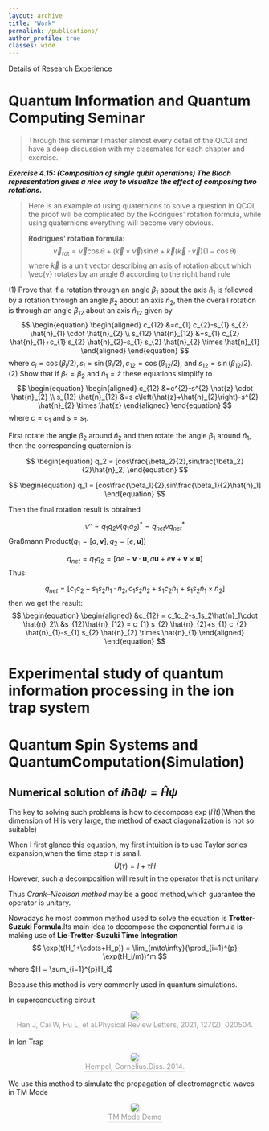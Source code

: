 ```yaml
---
layout: archive
title: "Work"
permalink: /publications/
author_profile: true
classes: wide
---
```


Details of Research Experience

# Quantum Information and Quantum Computing Seminar

> Through this seminar I master almost every detail of the QCQI and have a deep discussion with my classmates for each chapter and exercise.

***Exercise 4.15: (Composition of single qubit operations) The Bloch representation gives a nice way to visualize the effect of composing two rotations.***

> Here is an example of using quaternions to solve a question in QCQI, the proof will be complicated by the Rodrigues' rotation formula, while using quaternions everything will become very obvious.
>
> **Rodrigues' rotation formula:**
> $$
> \vec{v}_{\text{rot}} = \vec{v}\cos\theta+(\vec{k}\times \vec{v})\sin \theta+\vec{k}(\vec{k}\cdot\vec{v})(1-\cos\theta)
> $$
> where $\vec{k}$ is a unit vector describing an axis of rotation about which \vec{v} rotates by an angle $\theta$ according to the right hand rule

(1) Prove that if a rotation through an angle $\beta_{1}$ about the axis $\hat{n}_{1}$ is followed by a rotation through an angle $\beta_{2}$ about an axis $\hat{n}_{2}$, then the overall rotation is through an angle $\beta_{12}$ about an axis $\hat{n}_{12}$ given by
$$
\begin{equation}
\begin{aligned}
c_{12} &=c_{1} c_{2}-s_{1} s_{2} \hat{n}_{1} \cdot \hat{n}_{2} \\
s_{12} \hat{n}_{12} &=s_{1} c_{2} \hat{n}_{1}+c_{1} s_{2} \hat{n}_{2}-s_{1} s_{2} \hat{n}_{2} \times \hat{n}_{1}
\end{aligned}
\end{equation}
$$
where $c_{i}=\cos \left(\beta_{i} / 2\right), s_{i}=\sin \left(\beta_{i} / 2\right), c_{12}=\cos \left(\beta_{12} / 2\right)$, and $s_{12}=\sin \left(\beta_{12} / 2\right)$.
(2) Show that if $\beta_{1}=\beta_{2}$ and $\hat{n}_{1}=\hat{z}$ these equations simplify to
$$
\begin{equation}
\begin{aligned}
c_{12} &=c^{2}-s^{2} \hat{z} \cdot \hat{n}_{2} \\
s_{12} \hat{n}_{12} &=s c\left(\hat{z}+\hat{n}_{2}\right)-s^{2} \hat{n}_{2} \times \hat{z}
\end{aligned}
\end{equation}
$$
where $c=c_{1}$ and $s=s_{1}$.

First rotate the angle $\beta_2$ around $\hat{n}_2$ and then rotate the angle $\beta_1$ around $\hat{n}_1$, then the corresponding quaternion is:

$$
\begin{equation}
    q_2 = [cos\frac{\beta_2}{2},sin\frac{\beta_2}{2}\hat{n}_2]
\end{equation} 
$$

$$
\begin{equation}
    q_1 = [cos\frac{\beta_1}{2},sin\frac{\beta_1}{2}\hat{n}_1]
\end{equation}
$$

Then the final rotation result is obtained

$$
\begin{equation}
    v'' = q_1q_2v(q_1q_2)^* =q_{net}vq_{net}^*
\end{equation}
$$
Graßmann Product($q_1 = [a,\mathbf{v}],q_2 = [e,\mathbf{u}]$)

$$
\begin{equation}
    q_{net} = q_1q_2 = [ae-\mathbf{v}\cdot \mathbf{u},a\mathbf{u}+e\mathbf{v}+\mathbf{v}\times \mathbf{u}]
\end{equation}
$$
Thus:

$$
\begin{equation}
    q_{net} = [c_1c_2-s_1s_2\hat{n}_1\cdot \hat{n}_2,c_{1} s_{2} \hat{n}_{2}+s_{1} c_{2} \hat{n}_{1}+s_{1} s_{2} \hat{n}_{1} \times \hat{n}_{2}]
\end{equation}
$$
then we get the result:
$$
\begin{equation}
\begin{aligned}
    &c_{12} = c_1c_2-s_1s_2\hat{n}_1\cdot \hat{n}_2\\
    &s_{12}\hat{n}_{12} = c_{1} s_{2} \hat{n}_{2}+s_{1} c_{2} \hat{n}_{1}-s_{1} s_{2} \hat{n}_{2} \times \hat{n}_{1}
\end{aligned}
\end{equation}
$$

# Experimental study of quantum information processing in the ion trap system



# Quantum Spin Systems and QuantumComputation(Simulation)

## Numerical solution of $i\hbar \partial \psi = \hat{H}\psi$

The key to solving such problems is how to decompose $\exp(\hat{H}t)$(When the dimension of H is very large, the method of exact diagonalization is not so suitable)

When I first glance this equation, my first intuition is to use Taylor series expansion,when the time step $\tau$ is small.
$$
\hat{U}(\tau) = I+\tau H
$$
However, such a decomposition will result in the operator that is not unitary.

Thus *Crank–Nicolson method*  may be a good method,which guarantee the operator is unitary.

Nowadays he most common method used to solve the equation is **Trotter-Suzuki Formula**.Its main idea to decompose the exponential formula is making use of **Lie-Trotter-Suzuki Time Integration**
$$
\exp(t(H_1+\cdots+H_p)) = \lim_{m\to\infty}(\prod_{i=1}^{p} \exp(tH_i/m))^m
$$
where $H = \sum_{i=1}^{p}H_i$

Because this method is very commonly used in quantum simulations.

In superconducting circuit

<center>    <img style="border-radius: 0.3125em;    box-shadow: 0 2px 4px 0 rgba(34,36,38,.12),0 2px 10px 0 rgba(34,36,38,.08);"     src="/Homepage/images/simulation_2.png">    <br>    <div style="color:orange; border-bottom: 1px solid #d9d9d9;    display: inline-block;    color: #999;    padding: 2px;">Han J, Cai W, Hu L, et al.Physical Review Letters, 2021, 127(2): 020504.</div> </center>

In Ion Trap

<center>    <img style="border-radius: 0.3125em;    box-shadow: 0 2px 4px 0 rgba(34,36,38,.12),0 2px 10px 0 rgba(34,36,38,.08);"     src="/Homepage/images/simulation_1.png">    <br>    <div style="color:orange; border-bottom: 1px solid #d9d9d9;    display: inline-block;    color: #999;    padding: 2px;">Hempel, Cornelius.Diss. 2014.</div> </center>

We use this method to simulate the propagation of electromagnetic waves in TM Mode

<center>    <img style="border-radius: 0.3125em;    box-shadow: 0 2px 4px 0 rgba(34,36,38,.12),0 2px 10px 0 rgba(34,36,38,.08);"     src="/Homepage/images/Maxwell_Wave.gif">    <br>    <div style="color:orange; border-bottom: 1px solid #d9d9d9;    display: inline-block;    color: #999;    padding: 2px;">TM Mode Demo</div> </center>

